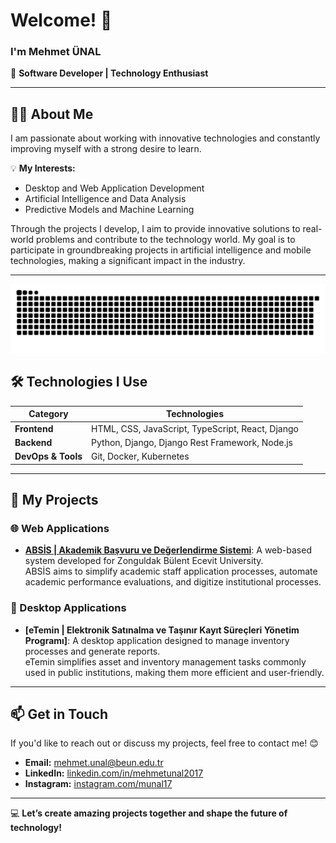 


# Welcome! 👋  
### I'm **Mehmet ÜNAL**

🚀 **Software Developer | Technology Enthusiast**

---

## 🧑‍💻 **About Me**  
I am passionate about working with innovative technologies and constantly improving myself with a strong desire to learn.  

💡 **My Interests:**  
- Desktop and Web Application Development  
- Artificial Intelligence and Data Analysis  
- Predictive Models and Machine Learning  

Through the projects I develop, I aim to provide innovative solutions to real-world problems and contribute to the technology world. My goal is to participate in groundbreaking projects in artificial intelligence and mobile technologies, making a significant impact in the industry.  

---

<div align="left">
  <img src="https://raw.githubusercontent.com/SahilMehdiyev/SahilMehdiyev/output/github-snake-dark.svg" alt="snake gif" />
</div>

## 🛠️ **Technologies I Use**
| **Category**            | **Technologies**                                          |
|--------------------------|----------------------------------------------------------|
| **Frontend**             | HTML, CSS, JavaScript, TypeScript, React, Django         |
| **Backend**              | Python, Django, Django Rest Framework, Node.js           |
| **DevOps & Tools**       | Git, Docker, Kubernetes                                  |

---

## 🌟 **My Projects**
### **🌐 Web Applications**  
- **[ABSİS | Akademik Başvuru ve Değerlendirme Sistemi](https://absis.beun.edu.tr)**: A web-based system developed for Zonguldak Bülent Ecevit University.  
  ABSİS aims to simplify academic staff application processes, automate academic performance evaluations, and digitize institutional processes.
### **📱 Desktop Applications**   
- **[eTemin | Elektronik Satınalma ve Taşınır Kayıt Süreçleri Yönetim Programı]**: A desktop application designed to manage inventory processes and generate reports.  
  eTemin simplifies asset and inventory management tasks commonly used in public institutions, making them more efficient and user-friendly.

---

## 📫 **Get in Touch**  
If you'd like to reach out or discuss my projects, feel free to contact me! 😊  
- **Email:** [mehmet.unal@beun.edu.tr](mailto:mehmet.unal@example.com)  
- **LinkedIn:** [linkedin.com/in/mehmetunal2017](https://www.linkedin.com/in/mehmetunal2017)  
- **Instagram:** [instagram.com/munal17](https://instagram.com/munal17)

---

💻 **Let’s create amazing projects together and shape the future of technology!**
